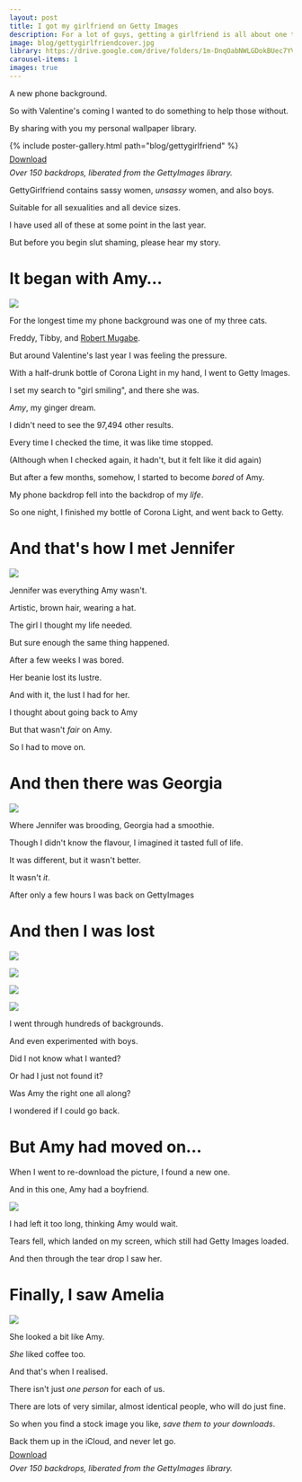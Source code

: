 ```yaml
---
layout: post
title: I got my girlfriend on Getty Images
description: For a lot of guys, getting a girlfriend is all about one thing.
image: blog/gettygirlfriendcover.jpg
library: https://drive.google.com/drive/folders/1m-DnqOabNWLGDokBUec7YVOAhRwpiBYd?usp=sharing
carousel-items: 1
images: true
---
```


<style>
.button {
  position: relative;
  bottom: 0.5em;
}

@media (max-width: 60em) {

  .button {
    display: block;
    margin-top: 1em;
  }  

}

</style>


A new phone background.

So with Valentine's coming I wanted to do something to help those without.

By sharing with you my personal wallpaper library.

{% include poster-gallery.html path="blog/gettygirlfriend" %}

<a href="{{ page.library }}" class="button">Download</a> *Over 150 backdrops, liberated from the GettyImages library.*

GettyGirlfriend contains sassy women, *unsassy* women, and also boys.

Suitable for all sexualities and all device sizes.

I have used all of these at some point in the last year.

But before you begin slut shaming, please hear my story.

# It began with Amy…

![](/blog/getty.jpg)

For the longest time my phone background was one of my three cats.

Freddy, Tibby, and [Robert Mugabe](/blog/not-all-cats/).

But around Valentine's last year I was feeling the pressure.

With a half-drunk bottle of Corona Light in my hand, I went to Getty Images.

I set my search to "girl smiling", and there she was.

*Amy*, my ginger dream.

I didn't need to see the 97,494 other results.

Every time I checked the time, it was like time stopped.

(Although when I checked again, it hadn't, but it felt like it did again)

But after a few months, somehow, I started to become *bored* of Amy.

My phone backdrop fell into the backdrop of my *life*.

So one night, I finished my bottle of Corona Light, and went back to Getty.

# And that's how I met Jennifer

![](/blog/getty-2.jpg)

Jennifer was everything Amy wasn't.

Artistic, brown hair, wearing a hat.

The girl I thought my life needed.

But sure enough the same thing happened.

After a few weeks I was bored.

Her beanie lost its lustre.

And with it, the lust I had for her.

I thought about going back to Amy

But that wasn't *fair* on Amy.

So I had to move on.

# And then there was Georgia

![](/blog/getty-3.jpg)

Where Jennifer was brooding, Georgia had a smoothie.

Though I didn't know the flavour, I imagined it tasted full of life.

It was different, but it wasn't better.

It wasn't *it*.

After only a few hours I was back on GettyImages

# And then I was lost

![](/blog/getty-7.jpg)

![](/blog/getty-6.jpg)

![](/blog/getty-4.jpg)

![](/blog/getty-5.jpg)

I went through hundreds of backgrounds.

And even experimented with boys.

Did I not know what I wanted?

Or had I just not found it?

Was Amy the right one all along?

I wondered if I could go back.

# But Amy had moved on…

When I went to re-download the picture, I found a new one.

And in this one, Amy had a boyfriend.

![](/blog/getty-10.jpg)


I had left it too long, thinking Amy would wait.

Tears fell, which landed on my screen, which still had Getty Images loaded.

And then through the tear drop I saw her.

# Finally, I saw Amelia
![](/blog/getty-9.jpg)


She looked a bit like Amy.

*She* liked coffee too.

And that's when I realised.

There isn't just *one person* for each of us.

There are lots of very similar, almost identical people, who will do just fine.

So when you find a stock image you like, *save them to your downloads*.

Back them up in the iCloud, and never let go.

<a href="{{ page.library }}" class="button">Download</a> *Over 150 backdrops, liberated from the GettyImages library.*
